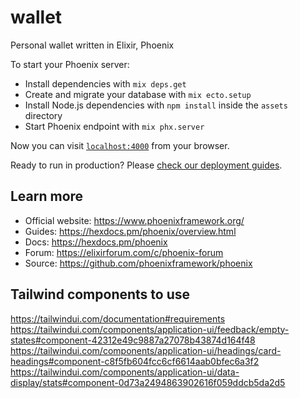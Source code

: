 # wallet
Personal wallet written in Elixir, Phoenix


To start your Phoenix server:

  * Install dependencies with `mix deps.get`
  * Create and migrate your database with `mix ecto.setup`
  * Install Node.js dependencies with `npm install` inside the `assets` directory
  * Start Phoenix endpoint with `mix phx.server`

Now you can visit [`localhost:4000`](http://localhost:4000) from your browser.

Ready to run in production? Please [check our deployment guides](https://hexdocs.pm/phoenix/deployment.html).

## Learn more

  * Official website: https://www.phoenixframework.org/
  * Guides: https://hexdocs.pm/phoenix/overview.html
  * Docs: https://hexdocs.pm/phoenix
  * Forum: https://elixirforum.com/c/phoenix-forum
  * Source: https://github.com/phoenixframework/phoenix

## Tailwind components to use
https://tailwindui.com/documentation#requirements
https://tailwindui.com/components/application-ui/feedback/empty-states#component-42312e49c9887a27078b43874d164f48
https://tailwindui.com/components/application-ui/headings/card-headings#component-c8f5fb604fcc6cf6614aab0bfec6a3f2
https://tailwindui.com/components/application-ui/data-display/stats#component-0d73a2494863902616f059ddcb5da2d5
